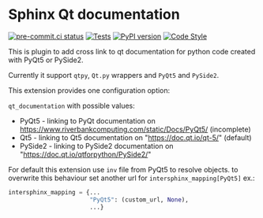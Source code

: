 # Sphinx Qt documentation

[![pre-commit.ci status](https://results.pre-commit.ci/badge/github/Czaki/sphinx-qt-documentation/master.svg)](https://results.pre-commit.ci/latest/github/Czaki/sphinx-qt-documentation/master)
[![Tests](https://github.com/Czaki/sphinx-qt-documentation/actions/workflows/test.yaml/badge.svg)](https://github.com/Czaki/sphinx-qt-documentation/actions/workflows/test.yaml)
[![PyPI version](https://badge.fury.io/py/sphinx-qt-documentation.svg)](https://badge.fury.io/py/sphinx-qt-documentation)
[![Code Style](https://img.shields.io/badge/code%20style-black-000000.svg)](https://github.com/psf/black)


This is plugin to add cross link to qt documentation for python code created with PyQt5 or PySide2.

Currently it support `qtpy`, `Qt.py` wrappers and `PyQt5` and `PySide2`.

This extension provides one configuration option:

`qt_documentation` with possible values:

* PyQt5 - linking to PyQt documentation on https://www.riverbankcomputing.com/static/Docs/PyQt5/ (incomplete)
* Qt5 - linking to Qt5 documentation on "https://doc.qt.io/qt-5/" (default)
* PySide2 - linking to PySide2 documentation on  "https://doc.qt.io/qtforpython/PySide2/"

For default this extension use `inv` file from PyQt5 to resolve objects.
to overwrite this behaviour set another url for `intersphinx_mapping[PyQt5]` ex.:

```python
intersphinx_mapping = {...
                       "PyQt5": (custom_url, None),
                       ...}
```
